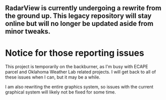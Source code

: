 ## RadarView is currently undergoing a rewrite from the ground up. This legacy repository will stay online but will no longer be updated aside from minor tweaks.

# Notice for those reporting issues

This project is temporarily on the backburner, as I'm busy with ECAPE parcel and Oklahoma Weather Lab related projects. I will get back to all of these issues when I can, but it may be a while.

I am also rewriting the entire graphics system, so issues with the current graphical system will likely not be fixed for some time.
